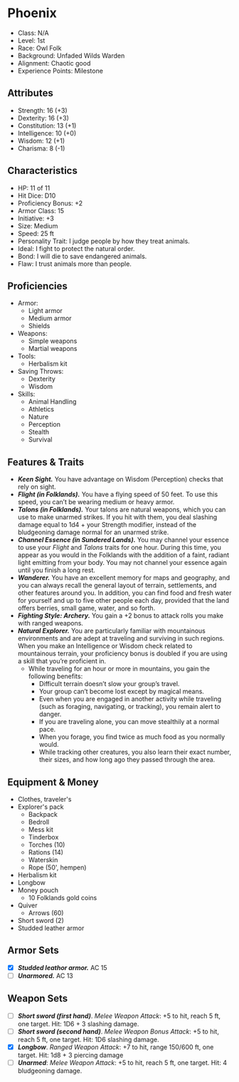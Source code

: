 # Phoenix
- Class: N/A
- Level: 1st
- Race: Owl Folk
- Background: Unfaded Wilds Warden
- Alignment: Chaotic good
- Experience Points: Milestone

## Attributes
- Strength: 16 (+3)
- Dexterity: 16 (+3)
- Constitution: 13 (+1)
- Intelligence: 10 (+0) 
- Wisdom: 12 (+1)
- Charisma: 8 (-1)

## Characteristics
- HP: 11 of 11
- Hit Dice: D10
- Proficiency Bonus: +2
- Armor Class: 15
- Initiative: +3
- Size: Medium
- Speed: 25 ft
- Personality Trait: I judge people by how they treat animals.
- Ideal: I fight to protect the natural order.
- Bond: I will die to save endangered animals.
- Flaw: I trust animals more than people.

## Proficiencies
- Armor: 
  - Light armor
  - Medium armor
  - Shields
- Weapons:
  - Simple weapons
  - Martial weapons
- Tools:
  - Herbalism kit
- Saving Throws:
  - Dexterity
  - Wisdom
- Skills:
  - Animal Handling
  - Athletics
  - Nature
  - Perception
  - Stealth
  - Survival

## Features & Traits
- _**Keen Sight.**_ You have advantage on Wisdom (Perception) checks that rely on sight.
- _**Flight (in Folklands).**_ You have a flying speed of 50 feet. To use this speed, you can’t be wearing medium or heavy armor.
- _**Talons (in Folklands).**_ Your talons are natural weapons, which you can use to make unarmed strikes. If you hit with them, you deal slashing damage equal to 1d4 + your Strength modifier, instead of the bludgeoning damage normal for an unarmed strike.
- _**Channel Essence (in Sundered Lands).**_ You may channel your essence to use your _Flight_ and _Talons_ traits for one hour. During this time, you appear as you would in the Folklands with the addition of a faint, radiant light emitting from your body. You may not channel your essence again until you finish a long rest.
- _**Wanderer.**_ You have an excellent memory for maps and geography, and you can always recall the general layout of terrain, settlements, and other features around you. In addition, you can find food and fresh water for yourself and up to five other people each day, provided that the land offers berries, small game, water, and so forth.
- _**Fighting Style: Archery.**_ You gain a +2 bonus to attack rolls you make with ranged weapons.
- _**Natural Explorer.**_ You are particularly familiar with mountainous environments and are adept at traveling and surviving in such regions. When you make an Intelligence or Wisdom check related to mountainous terrain, your proficiency bonus is doubled if you are using a skill that you’re proficient in.
  - While traveling for an hour or more in mountains, you gain the following benefits:
    - Difficult terrain doesn’t slow your group’s travel.
    - Your group can’t become lost except by magical means.
    - Even when you are engaged in another activity while traveling (such as foraging, navigating, or tracking), you remain alert to danger.
    - If you are traveling alone, you can move stealthily at a normal pace.
    - When you forage, you find twice as much food as you normally would.
    - While tracking other creatures, you also learn their exact number, their sizes, and how long ago they passed through the area.

## Equipment & Money
- Clothes, traveler's
- Explorer's pack
  - Backpack
  - Bedroll
  - Mess kit
  - Tinderbox
  - Torches (10)
  - Rations (14)
  - Waterskin
  - Rope (50', hempen)
- Herbalism kit
- Longbow
- Money pouch
  - 10 Folklands gold coins
- Quiver
  - Arrows (60)
- Short sword (2)
- Studded leather armor

## Armor Sets
- [x] _**Studded leathor armor.**_ AC 15
- [ ] _**Unarmored.**_ AC 13

## Weapon Sets
- [ ] _**Short sword (first hand)**_. _Melee Weapon Attack_: +5 to hit, reach 5 ft, one target. Hit: 1D6 + 3 slashing damage.
- [ ] _**Short sword (second hand)**_. _Melee Weapon Bonus Attack_: +5 to hit, reach 5 ft, one target. Hit: 1D6 slashing damage.
- [x] _**Longbow**_. _Ranged Weapon Attack_: +7 to hit, range 150/600 ft, one target. Hit: 1d8 + 3 piercing damage
- [ ] _**Unarmed**_: _Melee Weapon Attack_: +5 to hit, reach 5 ft, one target. Hit: 4 bludgeoning damage.
